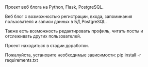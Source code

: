 Проект веб блога на Python, Flask, PostgreSQL.

Веб блог с возможностью регистрации, входа, запоминания пользователя и записи данных в БД PostgreSQL.

Также есть возможность редактировать профиль, читать посты и отслеживать других пользователей.

Проект находиться в стадии доработки.

Пожалуйста, установите необходимые зависимости: pip install -r requirements.txt
